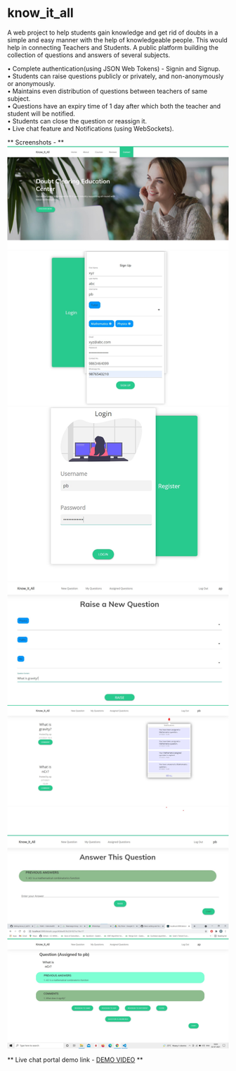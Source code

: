 # know_it_all

A web project to help students gain knowledge and get rid of doubts in a simple and easy manner with the help of knowledgeable people. This would help in connecting Teachers and Students. A public platform building the collection of questions and answers of several subjects.

•	Complete authentication(using JSON Web Tokens) - Signin and Signup.  
•	Students can raise questions publicly or privately, and non-anonymously or anonymously.  
•	Maintains even distribution of questions between teachers of same subject.  
•	Questions have an expiry time of 1 day after which both the teacher and student will be notified.  
•	Students can close the question or reassign it.  
•	Live chat feature and Notifications (using WebSockets).  

** Screenshots - **
![Start Up Page](/screenshots/ss1.jpg?raw=true "Start Up Page")
![Sign Up](/screenshots/ss2_1.jpg?raw=true "Sign Up")
![Login](/screenshots/ss2_2.jpg?raw=true "Login")
![Raise A New Question](/screenshots/ss3.jpg?raw=true "Raise Question")
![Dashboard with Live Notifications](/screenshots/ss4.jpg?raw=true "Dashboard")
![Answer Question](/screenshots/ss5.jpg?raw=true "Answer Question")
![Your raised question with certain options if expired](/screenshots/ss6.jpg?raw=true "Expired Question")


** Live chat portal demo link - [DEMO VIDEO](https://drive.google.com/file/d/1ygM0EWpgRgbRCku8mjYAbtygRd9ZYECu/view?usp=sharing) **
